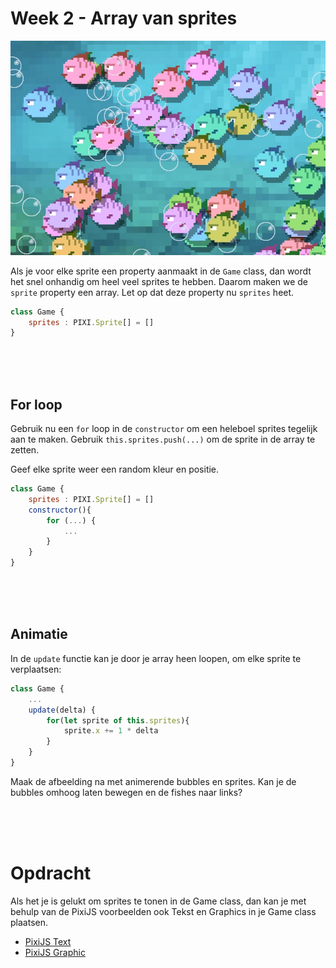 # Week 2 - Array van sprites

![fishes](../week1/opdracht.jpg)

Als je voor elke sprite een property aanmaakt in de `Game` class, dan wordt het snel onhandig om heel veel sprites te hebben. Daarom maken we de `sprite` property een array. Let op dat deze property nu `sprites` heet.

```javascript
class Game {
    sprites : PIXI.Sprite[] = []
}
```

<Br>
<Br>
<br>

## For loop

Gebruik nu een `for` loop in de `constructor` om een heleboel sprites tegelijk aan te maken. Gebruik `this.sprites.push(...)` om de sprite in de array te zetten.

Geef elke sprite weer een random kleur en positie.

```javascript
class Game {
    sprites : PIXI.Sprite[] = []
    constructor(){
        for (...) {
            ...
        }
    }
}
```

<Br>
<br>
<br>

## Animatie

In de `update` functie kan je door je array heen loopen, om elke sprite te verplaatsen:

```javascript
class Game {
    ...
    update(delta) {
        for(let sprite of this.sprites){
            sprite.x += 1 * delta
        }
    }
}
```

Maak de afbeelding na met animerende bubbles en sprites. Kan je de bubbles omhoog laten bewegen en de fishes naar links?



<br>
<br>
<br>

# Opdracht

Als het je is gelukt om sprites te tonen in de Game class, dan kan je met behulp van de PixiJS voorbeelden ook Tekst en Graphics in je Game class plaatsen. 

- [PixiJS Text](https://pixijs.io/examples/#/text/text.js)
- [PixiJS Graphic](https://pixijs.io/examples/#/graphics/simple.js)